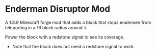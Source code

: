 # Enderman Disruptor Mod

A 1.8.9 Minecraft forge mod that adds a block that stops endermen from teleporting in a 16 block radius around it.


Power the block with a redstone signal to see its coverage.
- Note that the block does not need a redstone signal to work.

